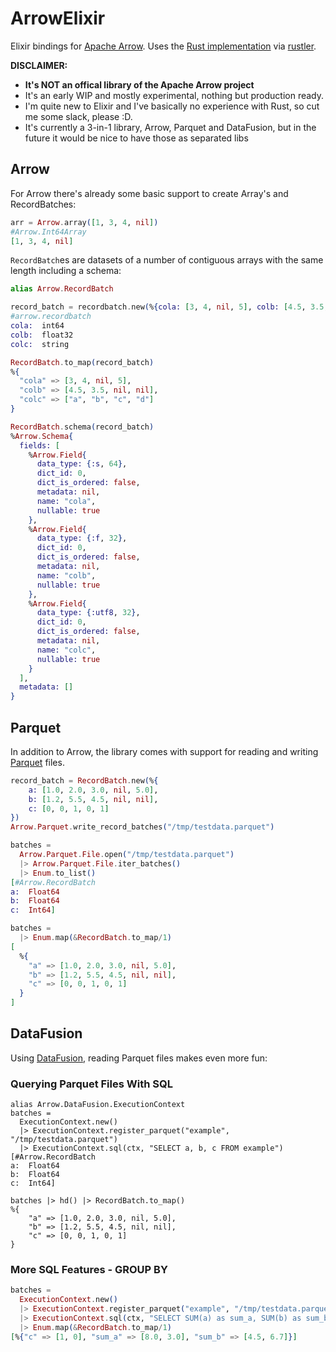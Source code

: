 # ArrowElixir

Elixir bindings for [Apache Arrow](https://arrow.apache.org/). Uses the
[Rust implementation](https://github.com/apache/arrow/tree/master/rust) via [rustler](https://github.com/rusterlium/rustler/).

**DISCLAIMER:**

- **It's NOT an offical library of the Apache Arrow project**
- It's an early WIP and mostly experimental, nothing but production ready.
- I'm quite new to Elixir and I've basically no experience with Rust, so cut me some slack, please :D.
- It's currently a 3-in-1 library, Arrow, Parquet and DataFusion, but in
  the future it would be nice to have those as separated libs

## Arrow

For Arrow there's already some basic support to create Array's and RecordBatches:

```elixir
arr = Arrow.array([1, 3, 4, nil])
#Arrow.Int64Array
[1, 3, 4, nil]
```

`RecordBatch`es are datasets of a number of contiguous arrays
with the same length including a schema:

```elixir
alias Arrow.RecordBatch

record_batch = recordbatch.new(%{cola: [3, 4, nil, 5], colb: [4.5, 3.5, nil, nil], colc: ["a", "b", "c", "d"]})
#arrow.recordbatch
cola:  int64
colb:  float32
colc:  string

RecordBatch.to_map(record_batch)
%{
  "cola" => [3, 4, nil, 5],
  "colb" => [4.5, 3.5, nil, nil],
  "colc" => ["a", "b", "c", "d"]
}

RecordBatch.schema(record_batch)
%Arrow.Schema{
  fields: [
    %Arrow.Field{
      data_type: {:s, 64},
      dict_id: 0,
      dict_is_ordered: false,
      metadata: nil,
      name: "cola",
      nullable: true
    },
    %Arrow.Field{
      data_type: {:f, 32},
      dict_id: 0,
      dict_is_ordered: false,
      metadata: nil,
      name: "colb",
      nullable: true
    },
    %Arrow.Field{
      data_type: {:utf8, 32},
      dict_id: 0,
      dict_is_ordered: false,
      metadata: nil,
      name: "colc",
      nullable: true
    }
  ],
  metadata: []
}
```

## Parquet

In addition to Arrow, the library comes with support for
reading and writing [Parquet](https://parquet.apache.org/) files.

```elixir
record_batch = RecordBatch.new(%{
    a: [1.0, 2.0, 3.0, nil, 5.0],
    b: [1.2, 5.5, 4.5, nil, nil],
    c: [0, 0, 1, 0, 1]
})
Arrow.Parquet.write_record_batches("/tmp/testdata.parquet")

batches =
  Arrow.Parquet.File.open("/tmp/testdata.parquet")
  |> Arrow.Parquet.File.iter_batches()
  |> Enum.to_list()
[#Arrow.RecordBatch
a:  Float64
b:  Float64
c:  Int64]

batches =
  |> Enum.map(&RecordBatch.to_map/1)
[
  %{
    "a" => [1.0, 2.0, 3.0, nil, 5.0],
    "b" => [1.2, 5.5, 4.5, nil, nil],
    "c" => [0, 0, 1, 0, 1]
  }
]


```

## DataFusion

Using [DataFusion](https://github.com/apache/arrow/tree/master/rust/datafusion), reading Parquet files makes even more fun:

### Querying Parquet Files With SQL

```
alias Arrow.DataFusion.ExecutionContext
batches =
  ExecutionContext.new()
  |> ExecutionContext.register_parquet("example", "/tmp/testdata.parquet")
  |> ExecutionContext.sql(ctx, "SELECT a, b, c FROM example")
[#Arrow.RecordBatch
a:  Float64
b:  Float64
c:  Int64]

batches |> hd() |> RecordBatch.to_map()
%{
    "a" => [1.0, 2.0, 3.0, nil, 5.0],
    "b" => [1.2, 5.5, 4.5, nil, nil],
    "c" => [0, 0, 1, 0, 1]
}
```

### More SQL Features - GROUP BY

```elixir
batches =
  ExecutionContext.new()
  |> ExecutionContext.register_parquet("example", "/tmp/testdata.parquet")
  |> ExecutionContext.sql(ctx, "SELECT SUM(a) as sum_a, SUM(b) as sum_b, c FROM example GROUP BY")
  |> Enum.map(&RecordBatch.to_map/1)
[%{"c" => [1, 0], "sum_a" => [8.0, 3.0], "sum_b" => [4.5, 6.7]}]
```
